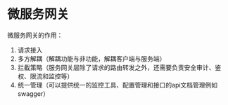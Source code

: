 # 微服务网关
微服务网关的作用：
1. 请求接入
2. 多方解耦（解耦功能与非功能，解耦客户端与服务端）
3. 拦截策略（服务网关层除了请求的路由转发之外，还需要负责安全审计、鉴权、限流和监控等）
4. 统一管理（可以提供统一的监控工具、配置管理和接口的api文档管理例如swagger）